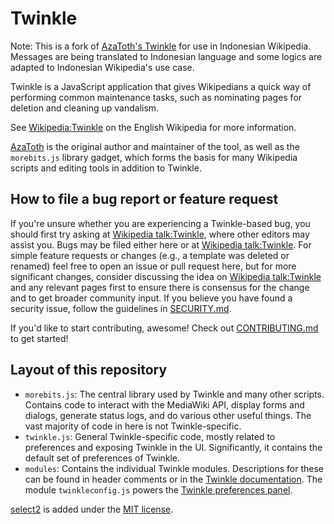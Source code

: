 # Twinkle

Note: This is a fork of [AzaToth's Twinkle](https://github.com/azatoth/twinkle/) for use in Indonesian Wikipedia. Messages are being translated to Indonesian language and some logics are adapted to Indonesian Wikipedia's use case.

Twinkle is a JavaScript application that gives Wikipedians a quick way of performing common maintenance tasks, such as nominating pages for deletion and cleaning up vandalism.

See [Wikipedia:Twinkle][] on the English Wikipedia for more information.

[AzaToth][] is the original author and maintainer of the tool, as well as the `morebits.js` library gadget, which forms the basis for many Wikipedia scripts and editing tools in addition to Twinkle.

## How to file a bug report or feature request

If you're unsure whether you are experiencing a Twinkle-based bug, you should first try asking at [Wikipedia talk:Twinkle][], where other editors may assist you.  Bugs may be filed either here or at [Wikipedia talk:Twinkle][].  For simple feature requests or changes (e.g., a template was deleted or renamed) feel free to open an issue or pull request here, but for more significant changes, consider discussing the idea on [Wikipedia talk:Twinkle][] and any relevant pages first to ensure there is consensus for the change and to get broader community input.  If you believe you have found a security issue, follow the guidelines in [SECURITY.md](./SECURITY.md).

If you'd like to start contributing, awesome!  Check out [CONTRIBUTING.md](CONTRIBUTING.md) to get started!


## Layout of this repository

* `morebits.js`: The central library used by Twinkle and many other scripts. Contains code to interact with the MediaWiki API, display forms and dialogs, generate status logs, and do various other useful things. The vast majority of code in here is not Twinkle-specific.
* `twinkle.js`: General Twinkle-specific code, mostly related to preferences and exposing Twinkle in the UI. Significantly, it contains the default set of preferences of Twinkle.
* `modules`: Contains the individual Twinkle modules. Descriptions for these can be found in header comments or in the [Twinkle documentation][]. The module `twinkleconfig.js` powers the [Twinkle preferences panel][WP:TWPREFS].


[select2][] is added under the [MIT license](https://github.com/select2/select2/blob/develop/LICENSE.md).

[Wikipedia:Twinkle]: https://en.wikipedia.org/wiki/Wikipedia:Twinkle
[AzaToth]: https://en.wikipedia.org/wiki/User:AzaToth
[Wikipedia talk:Twinkle]: https://en.wikipedia.org/wiki/Wikipedia_talk:Twinkle
[Twinkle documentation]: https://en.wikipedia.org/wiki/Wikipedia:Twinkle/doc
[WP:TWPREFS]: https://en.wikipedia.org/wiki/Wikipedia:Twinkle/Preferences
[select2]: https://github.com/select2/select2
